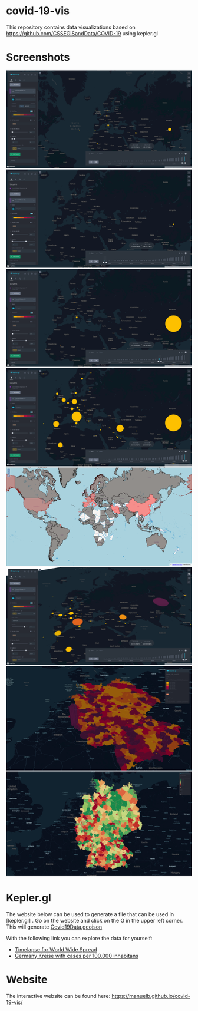 # covid-19-vis
This repository contains data visualizations based on https://github.com/CSSEGISandData/COVID-19 using kepler.gl

# Screenshots
![Screenshot 1](/screenshots/1.png?raw=true "Screenshot 1")
![Screenshot 2](/screenshots/2.png?raw=true "Screenshot 2")
![Screenshot 3](/screenshots/3.png?raw=true "Screenshot 3")
![Screenshot 4](/screenshots/4.png?raw=true "Screenshot 4")
![Screenshot 5](/screenshots/5.png?raw=true "Screenshot 5")
![Screenshot 6](/screenshots/6.png?raw=true "Screenshot 6")
![Germany Kreise with Covid-19 confirmed cases](/germany/germany-kreise.png?raw=true "Germany Kreise with Covid-19 confirmed cases")
![Germany Kreise with Hospitals](/germany/kreise_with_hospitals_keplergl.png?raw=true "Germany Kreise with Hospitals")

# Kepler.gl

The website below can be used to generate a file that can be used in [kepler.gl] . Go on the website and click on the G in the upper left corner. This will generate [Covid19Data.geojson](kepler-gl-geojson/Covid19Data.geojson)

With the following link you can explore the data for yourself:
 * [Timelapse for World Wide Spread](https://kepler.gl/demo?mapUrl=https://raw.githubusercontent.com/ManuelB/covid-19-vis/gh-pages/kepler-gl-geojson/keplergl.json)
 * [Germany Kreise with cases per 100.000 inhabitans](https://kepler.gl/demo?mapUrl=https://raw.githubusercontent.com/ManuelB/covid-19-vis/gh-pages/germany/keplergl.json)

# Website

The interactive website can be found here:
https://manuelb.github.io/covid-19-vis/ 
